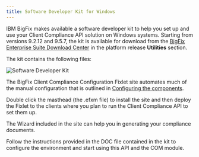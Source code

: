 ```yaml
---
title: Software Developer Kit for Windows
---
```


IBM BigFix makes available a software developer kit to help you set up and use your Client Compliance API solution on Windows systems. 
Starting from versions 9.2.12 and 9.5.7, the kit is available for download from the [BigFix Enterprise Suite Download Center](http://support.bigfix.com/bes/release/) in the platform release **Utilities** section.

The kit contains the following files:

![Software Developer Kit](/static/img/cc_sdk.png)

 
The BigFix Client Compliance Configuration Fixlet site automates much of the manual
configuration that is outlined in [Configuring the components](./cc_configuration_steps.html). 

Double click the masthead (the .efxm file) to install the site and then deploy the Fixlet to the clients where you plan to run the Client Compliance API to set them up.

The Wizard included in the site can help you in generating your compliance documents.

Follow the instructions provided in the DOC file contained in the kit to configure the environment and start using this API and the COM module.


